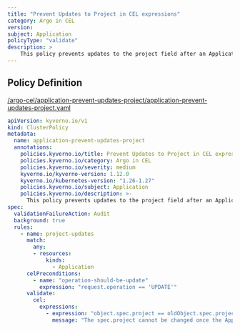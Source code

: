 ```yaml
---
title: "Prevent Updates to Project in CEL expressions"
category: Argo in CEL
version: 
subject: Application
policyType: "validate"
description: >
    This policy prevents updates to the project field after an Application is created.
---
```


## Policy Definition
<a href="https://github.com/kyverno/policies/raw/main//argo-cel/application-prevent-updates-project/application-prevent-updates-project.yaml" target="-blank">/argo-cel/application-prevent-updates-project/application-prevent-updates-project.yaml</a>

```yaml
apiVersion: kyverno.io/v1
kind: ClusterPolicy
metadata:
  name: application-prevent-updates-project
  annotations:
    policies.kyverno.io/title: Prevent Updates to Project in CEL expressions
    policies.kyverno.io/category: Argo in CEL 
    policies.kyverno.io/severity: medium
    kyverno.io/kyverno-version: 1.12.0
    kyverno.io/kubernetes-version: "1.26-1.27"
    policies.kyverno.io/subject: Application
    policies.kyverno.io/description: >-
      This policy prevents updates to the project field after an Application is created.
spec:
  validationFailureAction: Audit
  background: true
  rules:
    - name: project-updates
      match:
        any:
        - resources:
            kinds:
              - Application
      celPreconditions:
        - name: "operation-should-be-update"
          expression: "request.operation == 'UPDATE'"
      validate:
        cel:  
          expressions:
            - expression: "object.spec.project == oldObject.spec.project"
              message: "The spec.project cannot be changed once the Application is created."


```
